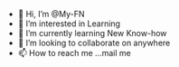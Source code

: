 - 👋 Hi, I’m @My-FN
- 👀 I’m interested in Learning
- 🌱 I’m currently learning New Know-how
- 💞️ I’m looking to collaborate on anywhere
- 📫 How to reach me ...mail me

<!---
My-FN/My-FN is a ✨ special ✨ repository because its `README.md` (this file) appears on your GitHub profile.
You can click the Preview link to take a look at your changes.
--->
